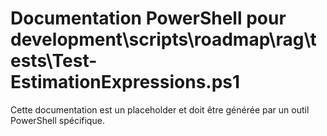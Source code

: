 # Documentation PowerShell pour development\scripts\roadmap\rag\tests\Test-EstimationExpressions.ps1

Cette documentation est un placeholder et doit être générée par un outil PowerShell spécifique.
